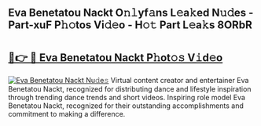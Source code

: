 ## Eva Benetatou Nackt O𝚗𝚕yf𝚊ns L𝚎a𝚔ed N𝚞𝚍es - Part-xuF P𝚑𝚘tos Vi𝚍𝚎o - H𝚘𝚝 Part L𝚎a𝚔s 8ORbR

# <h2><a href="http://kfdkusd.oniu.top/?m=Eva+Benetatou+Nackt">🔗👉 🔴 Eva Benetatou Nackt P𝚑ot𝚘𝚜 V𝚒d𝚎o</a></h2>

[![Eva Benetatou Nackt Nu𝚍e𝚜](https://i.imgur.com/0qMVB7G.gif)](http://kfdkusd.oniu.top/?m=Eva+Benetatou+Nackt)
Virtual content creator and entertainer Eva Benetatou Nackt, recognized for distributing dance and lifestyle inspiration through trending dance trends and short videos. Inspiring role model Eva Benetatou Nackt, recognized for their outstanding accomplishments and commitment to making a difference.  
